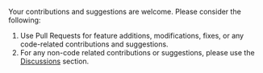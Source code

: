 Your contributions and suggestions are welcome. Please consider the following:

1. Use Pull Requests for feature additions, modifications, fixes, or any code-related contributions and suggestions.
2. For any non-code related contributions or suggestions, please use the <a href="https://github.com/rayusamBoy/Laravel_tenancy_sms/discussions">Discussions</a> section.
